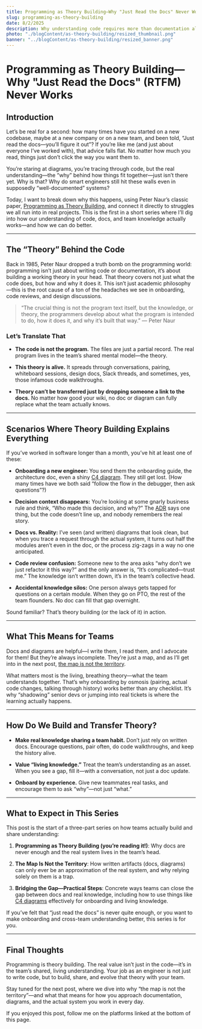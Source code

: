 ```yaml
---
title: Programming as Theory Building—Why "Just Read the Docs" Never Works
slug: programming-as-theory-building
date: 8/2/2025
description: Why understanding code requires more than documentation alone.
photo: "./blogContent/as-theory-building/resized_thumbnail.png"
banner: "../blogContent/as-theory-building/resized_banner.png"
---
```


# Programming as Theory Building—Why "Just Read the Docs" (RTFM) Never Works

## Introduction

Let’s be real for a second: how many times have you started on a new codebase, maybe at a new company or on a new team, and been told, “Just read the docs—you’ll figure it out”? If you’re like me (and just about everyone I’ve worked with), that advice falls flat. No matter how much you read, things just don’t click the way you want them to.

You’re staring at diagrams, you’re tracing through code, but the real understanding—the “why” behind how things fit together—just isn’t there yet. Why is that? Why do smart engineers still hit these walls even in supposedly “well-documented” systems?

 Today, I want to break down why this happens, using Peter Naur’s classic paper, [Programming as Theory Building](https://dreamsongs.com/Files/Naur.pdf), and connect it directly to struggles we all run into in real projects. This is the first in a short series where I’ll dig into how our understanding of code, docs, and team knowledge actually works—and how we can do better.

---

## The “Theory” Behind the Code

Back in 1985, Peter Naur dropped a truth bomb on the programming world: programming isn’t just about writing code or documentation, it’s about building a working theory in your head. That theory covers not just what the code does, but how and why it does it. This isn’t just academic philosophy—this is the root cause of a ton of the headaches we see in onboarding, code reviews, and design discussions.

> “The crucial thing is not the program text itself, but the knowledge, or theory, the programmers develop about what the program is intended to do, how it does it, and why it’s built that way.” — Peter Naur

### Let’s Translate That

- **The code is not the program.** The files are just a partial record. The real program lives in the team’s shared mental model—the theory.

- **This theory is alive.** It spreads through conversations, pairing, whiteboard sessions, design docs, Slack threads, and sometimes, yes, those infamous code walkthroughs.

- **Theory can’t be transferred just by dropping someone a link to the docs.** No matter how good your wiki, no doc or diagram can fully replace what the team actually knows.

---

## Scenarios Where Theory Building Explains Everything

If you’ve worked in software longer than a month, you’ve hit at least one of these:

 - **Onboarding a new engineer:** You send them the onboarding guide, the architecture doc, even a shiny [C4 diagram](https://c4model.com). They still get lost. (How many times have we both said “follow the flow in the debugger, then ask questions”?)

 - **Decision context disappears:** You’re looking at some gnarly business rule and think, “Who made this decision, and why?” The [ADR](https://adr.github.io/) says one thing, but the code doesn’t line up, and nobody remembers the real story.

- **Docs vs. Reality:** I’ve seen (and written) diagrams that look clean, but when you trace a request through the actual system, it turns out half the modules aren’t even in the doc, or the process zig-zags in a way no one anticipated.

- **Code review confusion:** Someone new to the area asks “why don’t we just refactor it this way?” and the only answer is, “It’s complicated—trust me.” The knowledge isn’t written down, it’s in the team’s collective head.

- **Accidental knowledge silos:** One person always gets tapped for questions on a certain module. When they go on PTO, the rest of the team flounders. No doc can fill that gap overnight.

Sound familiar? That’s theory building (or the lack of it) in action.

---

## What This Means for Teams

 Docs and diagrams are helpful—I write them, I read them, and I advocate for them! But they’re always incomplete. They’re just a map, and as I’ll get into in the next post, [the map is not the territory](https://en.wikipedia.org/wiki/Map%E2%80%93territory_relation).

What matters most is the living, breathing theory—what the team understands together. That’s why onboarding by osmosis (pairing, actual code changes, talking through history) works better than any checklist. It’s why “shadowing” senior devs or jumping into real tickets is where the learning actually happens.

---

## How Do We Build and Transfer Theory?

- **Make real knowledge sharing a team habit.** Don’t just rely on written docs. Encourage questions, pair often, do code walkthroughs, and keep the history alive.

- **Value “living knowledge.”** Treat the team’s understanding as an asset. When you see a gap, fill it—with a conversation, not just a doc update.

- **Onboard by experience.** Give new teammates real tasks, and encourage them to ask “why”—not just “what.”

---

## What to Expect in This Series

This post is the start of a three-part series on how teams actually build and share understanding:

1. **Programming as Theory Building (you’re reading it!)**: Why docs are never enough and the real system lives in the team’s head.

2. **The Map Is Not the Territory**: How written artifacts (docs, diagrams) can only ever be an approximation of the real system, and why relying solely on them is a trap.

 3. **Bridging the Gap—Practical Steps**: Concrete ways teams can close the gap between docs and real knowledge, including how to use things like [C4 diagrams](https://c4model.com) effectively for onboarding and living knowledge.

If you’ve felt that “just read the docs” is never quite enough, or you want to make onboarding and cross-team understanding better, this series is for you.

---

## Final Thoughts

Programming is theory building.
The real value isn’t just in the code—it’s in the team’s shared, living understanding.
Your job as an engineer is not just to write code, but to build, share, and evolve that theory with your team.

Stay tuned for the next post, where we dive into why “the map is not the territory”—and what that means for how you approach documentation, diagrams, and the actual system you work in every day.

If you enjoyed this post, follow me on the platforms linked at the bottom of this page.
